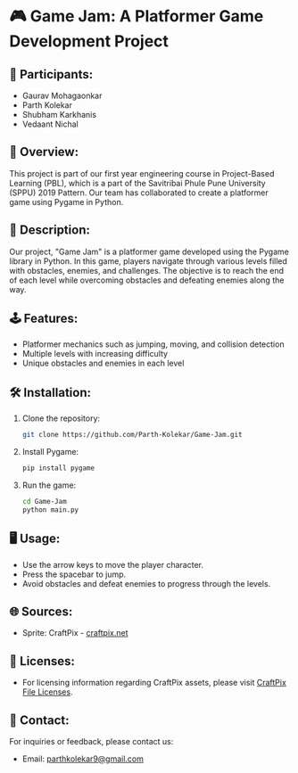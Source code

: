 # 🎮 Game Jam: A Platformer Game Development Project

## 👥 Participants:
- Gaurav Mohagaonkar
- Parth Kolekar
- Shubham Karkhanis
- Vedaant Nichal

## 📝 Overview:
This project is part of our first year engineering course in Project-Based Learning (PBL), which is a part of the Savitribai Phule Pune University (SPPU) 2019 Pattern. Our team has collaborated to create a platformer game using Pygame in Python.

## 📖 Description:
Our project, "Game Jam" is a platformer game developed using the Pygame library in Python. In this game, players navigate through various levels filled with obstacles, enemies, and challenges. The objective is to reach the end of each level while overcoming obstacles and defeating enemies along the way.

## 🕹️ Features:
- Platformer mechanics such as jumping, moving, and collision detection
- Multiple levels with increasing difficulty
- Unique obstacles and enemies in each level

## 🛠️ Installation:
1. Clone the repository:
    ```bash
    git clone https://github.com/Parth-Kolekar/Game-Jam.git
    ```
2. Install Pygame:
    ```bash
    pip install pygame
    ```
3. Run the game:
    ```bash
    cd Game-Jam
    python main.py
    ```

## 🖥️ Usage:
- Use the arrow keys to move the player character.
- Press the spacebar to jump.
- Avoid obstacles and defeat enemies to progress through the levels.

## 🌐 Sources:
- Sprite: CraftPix - [craftpix.net](https://craftpix.net/freebies/assassin-mage-viking-free-pixel-art-game-heroes/?num=1&count=9&sq=viking&pos=7)
  
## 📜 Licenses:
- For licensing information regarding CraftPix assets, please visit [CraftPix File Licenses](https://craftpix.net/file-licenses/).

## 📧 Contact:
For inquiries or feedback, please contact us:
- Email: parthkolekar9@gmail.com
